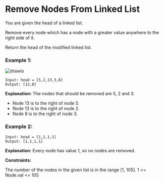 # Remove Nodes From Linked List

You are given the head of a linked list.

Remove every node which has a node with a greater value anywhere to the right side of it.

Return the head of the modified linked list.

 

### Example 1:
![drawio](https://github.com/ananya9177/Competitive-Coding/assets/151428838/95963152-0a6d-4ab4-a250-8dccadf65e8e)

```
Input: head = [5,2,13,3,8]
Output: [13,8]
```

**Explanation:** The nodes that should be removed are 5, 2 and 3.
- Node 13 is to the right of node 5.
- Node 13 is to the right of node 2.
- Node 8 is to the right of node 3.

  
### Example 2:
```
Input: head = [1,1,1,1]
Output: [1,1,1,1]
```
**Explanation**: Every node has value 1, so no nodes are removed.
 

**Constraints:**

The number of the nodes in the given list is in the range [1, 105].
1 <= Node.val <= 105
